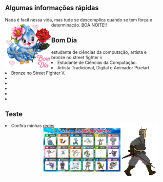 <h2> Algumas informações rápidas</h2>

Nada é facil nessa vida, mas tude se descomplica quando se tem força e determinação. BOA NOITE!!
<img align="left" src=./4b8274cdd4bb64b7ec094cd5c3d7d306.gif alt="teste" width=30% height=30%/>
<h2> Bom Dia</h2>
estudante de ciências da computação, artista e bronze no street fighter v
    <li> Estudante de Ciências da Computação.</li>
    <li> Artista Tradicional, Digital e Animador Pixelart.</li>
    <li> Bronze no Street Fighter V.</li>
    <li>
    <li>
    <li>
    <li>
    <li>

<h2> Teste</h2>
<img align="right" src=./walk.gif alt="teste" width=25% height=25%/>
<li>Confira minhas <a href="https://linktr.ee/paginnini">redes</a>.</li>
<img align="right" src=./favoritos.jfif alt="SE VOCE N CONCORDA SAI FORA" width=50% height=50%/>

